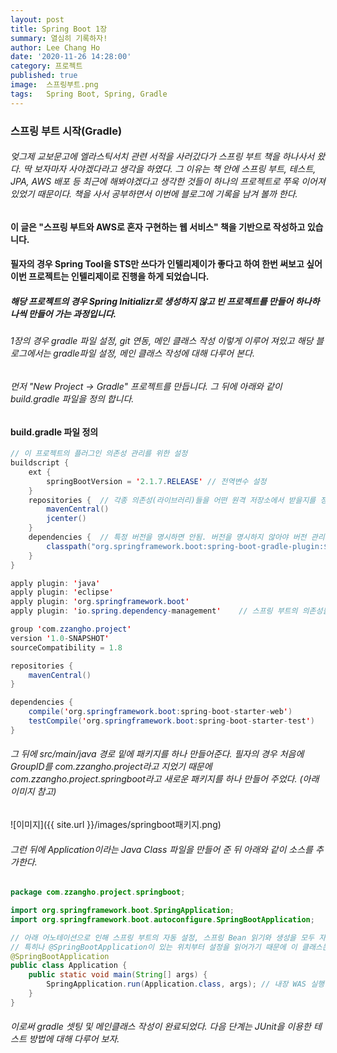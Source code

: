 ```yaml
---
layout: post
title: Spring Boot 1장
summary: 열심히 기록하자!
author: Lee Chang Ho
date: '2020-11-26 14:28:00'
category: 프로젝트
published: true
image:  스프링부트.png
tags:   Spring Boot, Spring, Gradle
---
```


### 스프링 부트 시작(Gradle)  

###### 엊그제 교보문고에 엘라스틱서치 관련 서적을 사러갔다가 스프링 부트 책을 하나사서 왔다. 딱 보자마자 사야겠다라고 생각을 하였다. 그 이유는 책 안에 스프링 부트, 테스트, JPA, AWS 배포 등 최근에 해봐야겠다고 생각한 것들이 하나의 프로젝트로 쭈욱 이어져 있었기 때문이다. 책을 사서 공부하면서 이번에 블로그에 기록을 남겨 볼까 한다.

#### 이 글은 "스프링 부트와 AWS로 혼자 구현하는 웹 서비스" 책을 기반으로 작성하고 있습니다.  
#### 필자의 경우 Spring Tool을 STS만 쓰다가 인텔리제이가 좋다고 하여 한번 써보고 싶어 이번 프로젝트는 인텔리제이로 진행을 하게 되었습니다.  

##### 해당 프로젝트의 경우 Spring Initializr로 생성하지 않고 빈 프로젝트를 만들어 하나하나씩 만들어 가는 과정입니다.  

###### 1장의 경우 gradle 파일 설정, git 연동, 메인 클래스 작성 이렇게 이루어 져있고 해당 블로그에서는 gradle파일 설정, 메인 클래스 작성에 대해 다루어 본다.  
###### 먼저 "New Project -> Gradle" 프로젝트를 만듭니다. 그 뒤에 아래와 같이 build.gradle 파일을 정의 합니다.  

#### build.gradle 파일 정의
```java
// 이 프로젝트의 플러그인 의존성 관리를 위한 설정
buildscript {
    ext {
        springBootVersion = '2.1.7.RELEASE' // 전역변수 설정
    }
    repositories {  // 각종 의존성(라이브러리)들을 어떤 원격 저장소에서 받을지를 정함.
        mavenCentral()
        jcenter()
    }
    dependencies {  // 특정 버전을 명시하면 안됨. 버전을 명시하지 않아야 버전 관리가 한 곳에 집중되고, 버전 충돌 문제도 해결됨
        classpath("org.springframework.boot:spring-boot-gradle-plugin:${springBootVersion}")
    }
}

apply plugin: 'java'
apply plugin: 'eclipse'
apply plugin: 'org.springframework.boot'
apply plugin: 'io.spring.dependency-management'    // 스프링 부트의 의존성들을 관리해 주는 플러그인(필수)

group 'com.zzangho.project'
version '1.0-SNAPSHOT'
sourceCompatibility = 1.8

repositories {
    mavenCentral()
}

dependencies {
    compile('org.springframework.boot:spring-boot-starter-web')
    testCompile('org.springframework.boot:spring-boot-starter-test')
}

```

###### 그 뒤에 src/main/java 경로 밑에 패키지를 하나 만들어준다. 필자의 경우 처음에 GroupID를 com.zzangho.project라고 지었기 때문에 com.zzangho.project.springboot라고 새로운 패키지를 하나 만들어 주었다. (아래 이미지 참고)  
![이미지]({{ site.url }}/images/springboot패키지.png)
###### 그런 뒤에 Application이라는 Java Class 파일을 만들어 준 뒤 아래와 같이 소스를 추가한다.  

```java
package com.zzangho.project.springboot;

import org.springframework.boot.SpringApplication;
import org.springframework.boot.autoconfigure.SpringBootApplication;

// 아래 어노테이션으로 인해 스프링 부트의 자동 설정, 스프링 Bean 읽기와 생성을 모두 자동으로 설정 됨
// 특히나 @SpringBootApplication이 있는 위치부터 설정을 읽어가기 때문에 이 클래스는 항상 프로젝트의 최상단에 위치해야만 함
@SpringBootApplication
public class Application {
    public static void main(String[] args) {
        SpringApplication.run(Application.class, args); // 내장 WAS 실행
    }
}

```

###### 이로써 gradle 셋팅 및 메인클래스 작성이 완료되었다. 다음 단계는 JUnit을 이용한 테스트 방법에 대해 다루어 보자.

